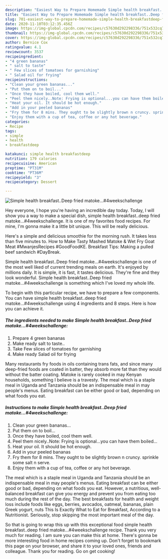 ```yaml
---
description: "Easiest Way to Prepare Homemade Simple health breakfast..Deep fried matoke...#4weekschallenge"
title: "Easiest Way to Prepare Homemade Simple health breakfast..Deep fried matoke...#4weekschallenge"
slug: 701-easiest-way-to-prepare-homemade-simple-health-breakfastdeep-fried-matoke4weekschallenge
date: 2020-11-10T03:12:35.456Z
image: https://img-global.cpcdn.com/recipes/c57630d292298336/751x532cq70/simple-health-breakfastdeep-fried-matoke4weekschallenge-recipe-main-photo.jpg
thumbnail: https://img-global.cpcdn.com/recipes/c57630d292298336/751x532cq70/simple-health-breakfastdeep-fried-matoke4weekschallenge-recipe-main-photo.jpg
cover: https://img-global.cpcdn.com/recipes/c57630d292298336/751x532cq70/simple-health-breakfastdeep-fried-matoke4weekschallenge-recipe-main-photo.jpg
author: Bernice Cox
ratingvalue: 4.1
reviewcount: 3537
recipeingredient:
- "4 green bananas"
- " salt to taste"
- " Few slices of tomatoes for garnishing"
- " Salad oil for frying"
recipeinstructions:
- "Clean your green bananas..."
- "Put them on to boil..."
- "Once they have boiled, cool them well."
- "Peel them nicely..Note: Frying is optional...you can have them boiled..."
- "Heat your oil. It should be hot enough."
- "Add in your peeled bananas"
- "Fry them for 8 mins. They ought to be slightly brown n cruncy. sprinkle some salt n serve."
- "Enjoy them with a cup of tea, coffee or any hot beverage."
categories:
- Recipe
tags:
- simple
- health
- breakfastdeep

katakunci: simple health breakfastdeep 
nutrition: 179 calories
recipecuisine: American
preptime: "PT31M"
cooktime: "PT36M"
recipeyield: "3"
recipecategory: Dessert

---
```



![Simple health breakfast..Deep fried matoke...#4weekschallenge](https://img-global.cpcdn.com/recipes/c57630d292298336/751x532cq70/simple-health-breakfastdeep-fried-matoke4weekschallenge-recipe-main-photo.jpg)

Hey everyone, I hope you're having an incredible day today. Today, I will show you a way to make a special dish, simple health breakfast..deep fried matoke...#4weekschallenge. It is one of my favorites food recipes. For mine, I'm gonna make it a little bit unique. This will be really delicious.

Here&#39;s a simple and delicious smoothie for the morning rush. It takes less than five minutes to. How to Make Tasty Mashed Matoke &amp; Wet Fry Goat Meat #MwanjesRecipes #GoodFoodKE. Breakfast Tips: Making a pulled beef sandwich #DayBreak.

Simple health breakfast..Deep fried matoke...#4weekschallenge is one of the most well liked of current trending meals on earth. It's enjoyed by millions daily. It is simple, it is fast, it tastes delicious. They're fine and they look wonderful. Simple health breakfast..Deep fried matoke...#4weekschallenge is something which I've loved my whole life.


To begin with this particular recipe, we have to prepare a few components. You can have simple health breakfast..deep fried matoke...#4weekschallenge using 4 ingredients and 8 steps. Here is how you can achieve it.

<!--inarticleads1-->

##### The ingredients needed to make Simple health breakfast..Deep fried matoke...#4weekschallenge:

1. Prepare 4 green bananas
1. Make ready  salt to taste..
1. Take  Few slices of tomatoes for garnishing
1. Make ready  Salad oil for frying


Many restaurants fry foods in oils containing trans fats, and since many deep-fried foods are coated in batter, they absorb more fat than they would without the batter coating. Matoke is rarely cooked in may Kenyan households, something I believe is a travesty. The meal which is a staple meal in Uganda and Tanzania should be an indispensable meal in may people&#39;s menus. Eating breakfast can be either good or bad, depending on what foods you eat. 

<!--inarticleads2-->

##### Instructions to make Simple health breakfast..Deep fried matoke...#4weekschallenge:

1. Clean your green bananas...
1. Put them on to boil...
1. Once they have boiled, cool them well.
1. Peel them nicely..Note: Frying is optional...you can have them boiled...
1. Heat your oil. It should be hot enough.
1. Add in your peeled bananas
1. Fry them for 8 mins. They ought to be slightly brown n cruncy. sprinkle some salt n serve.
1. Enjoy them with a cup of tea, coffee or any hot beverage.


The meal which is a staple meal in Uganda and Tanzania should be an indispensable meal in may people&#39;s menus. Eating breakfast can be either good or bad, depending on what foods you eat. However, a nutritious, well-balanced breakfast can give you energy and prevent you from eating too much during the rest of the day. The best breakfasts for health and weight loss include foods like eggs, berries, avocados, oatmeal, bananas, plain Greek yogurt, nuts This Is Exactly What to Eat for Breakfast, According to a Nutritionist. Seriously, stop skipping the most important meal of the day. 

So that is going to wrap this up with this exceptional food simple health breakfast..deep fried matoke...#4weekschallenge recipe. Thank you very much for reading. I am sure you can make this at home. There's gonna be more interesting food in home recipes coming up. Don't forget to bookmark this page on your browser, and share it to your loved ones, friends and colleague. Thank you for reading. Go on get cooking!
